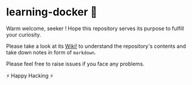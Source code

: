 # learning-docker 🐳
Warm welcome, seeker ! Hope this repository serves its purpose to fulfill your curiosity.

Please take a look at its [Wiki!](https://github.com/aditya109/learning-docker/wiki) to understand the repository's contents and take down notes in form of `markdown`.

Please feel free to raise issues if you face any problems.

⚡ Happy Hacking ⚡
